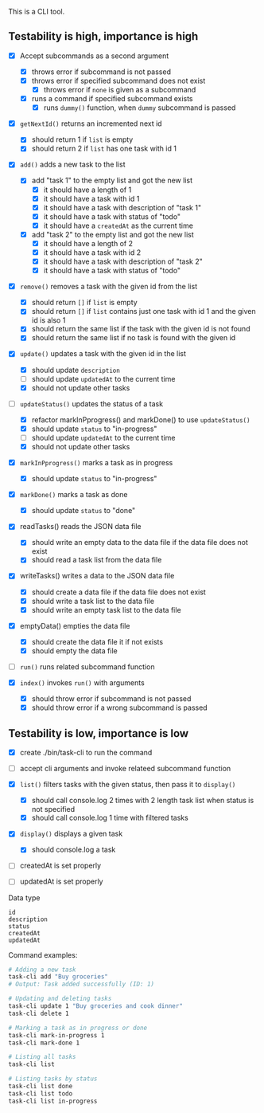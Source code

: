 This is a CLI tool.

## Testability is high, importance is high

- [x] Accept subcommands as a second argument

  - [x] throws error if subcommand is not passed
  - [x] throws error if specified subcommand does not exist
    - [x] throws error if `none` is given as a subcommand
  - [x] runs a command if specified subcommand exists
    - [x] runs `dummy()` function, when `dummy` subcommand is passed

- [x] `getNextId()` returns an incremented next id
  - [x] should return 1 if `list` is empty
  - [x] should return 2 if `list` has one task with id 1
- [x] `add()` adds a new task to the list
  - [x] add "task 1" to the empty list and got the new list
    - [x] it should have a length of 1
    - [x] it should have a task with id 1
    - [x] it should have a task with description of "task 1"
    - [x] it should have a task with status of "todo"
    - [x] it should have a `createdAt` as the current time
  - [x] add "task 2" to the empty list and got the new list
    - [x] it should have a length of 2
    - [x] it should have a task with id 2
    - [x] it should have a task with description of "task 2"
    - [x] it should have a task with status of "todo"
- [x] `remove()` removes a task with the given id from the list
  - [x] should return `[]` if `list` is empty
  - [x] should return `[]` if `list` contains just one task with id 1 and the given id is also 1
  - [x] should return the same list if the task with the given id is not found
  - [x] should return the same list if no task is found with the given id
- [x] `update()` updates a task with the given id in the list
  - [x] should update `description`
  - [ ] should update `updatedAt` to the current time
  - [x] should not update other tasks
- [ ] `updateStatus()` updates the status of a task
  - [x] refactor markInPprogress() and markDone() to use `updateStatus()`
  - [x] should update `status` to "in-progress"
  - [ ] should update `updatedAt` to the current time
  - [x] should not update other tasks
- [x] `markInPprogress()` marks a task as in progress
  - [x] should update `status` to "in-progress"
- [x] `markDone()` marks a task as done

  - [x] should update `status` to "done"

- [x] readTasks() reads the JSON data file
  - [x] should write an empty data to the data file if the data file does not exist
  - [x] should read a task list from the data file
- [x] writeTasks() writes a data to the JSON data file
  - [x] should create a data file if the data file does not exist
  - [x] should write a task list to the data file
  - [x] should write an empty task list to the data file
- [x] emptyData() empties the data file
  - [x] should create the data file it if not exists
  - [x] should empty the data file
- [ ] `run()` runs related subcommand function
- [x] `index()` invokes `run()` with arguments
  - [x] should throw error if subcommand is not passed
  - [x] should throw error if a wrong subcommand is passed

## Testability is low, importance is low

- [x] create ./bin/task-cli to run the command
- [ ] accept cli arguments and invoke relateed subcommand function
- [x] `list()` filters tasks with the given status, then pass it to `display()`
  - [x] should call console.log 2 times with 2 length task list when status is not specified
  - [x] should call console.log 1 time with filtered tasks
- [x] `display()` displays a given task

  - [x] should console.log a task

- [ ] createdAt is set properly
- [ ] updatedAt is set properly

Data type

```
id
description
status
createdAt
updatedAt
```

Command examples:

```bash
# Adding a new task
task-cli add "Buy groceries"
# Output: Task added successfully (ID: 1)

# Updating and deleting tasks
task-cli update 1 "Buy groceries and cook dinner"
task-cli delete 1

# Marking a task as in progress or done
task-cli mark-in-progress 1
task-cli mark-done 1

# Listing all tasks
task-cli list

# Listing tasks by status
task-cli list done
task-cli list todo
task-cli list in-progress
```
